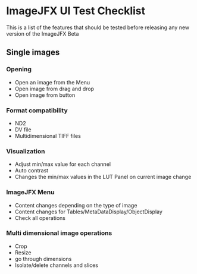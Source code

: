 # ImageJFX UI Test Checklist

This is a list of the features that should be tested before releasing any new version of the ImageJFX Beta

## Single images

### Opening

- Open an image from the Menu
- Open image from drag and drop
- Open image from button

### Format compatibility
- ND2
- DV file
- Multidimensional TIFF files

### Visualization
- Adjust min/max value for each channel
- Auto contrast
- Changes the min/max values in the LUT Panel on current image change

### ImageJFX Menu
- Content changes depending on the type of image
- Content changes for Tables/MetaDataDisplay/ObjectDisplay
- Check all operations

### Multi dimensional image operations


- Crop
- Resize
- go through dimensions
- Isolate/delete  channels and slices
















